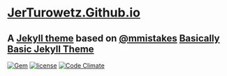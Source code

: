 # [JerTurowetz.Github.io](https://jerturowetz.github.io)
## A [Jekyll theme](https://jekyllrb.com/docs/themes/) based on [@mmistakes](https://mmistakes.github.io/) [Basically Basic Jekyll Theme](https://mmistakes.github.io/jekyll-theme-basically-basic/)

[![Gem](https://img.shields.io/gem/v/jekyll-theme-basically-basic.svg?style=flat-square)](https://rubygems.org/gems/jekyll-theme-basically-basic)
[![license](https://img.shields.io/github/license/mmistakes/jekyll-theme-basically-basic.svg?style=flat-square)](LICENSE.md)
[![Code Climate](https://img.shields.io/codeclimate/github/mmistakes/jekyll-theme-basically-basic.svg?style=flat-square)](https://codeclimate.com/github/mmistakes/jekyll-theme-basically-basic)